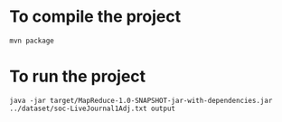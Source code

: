 # To compile the project

`mvn package`

# To run the project

`java -jar target/MapReduce-1.0-SNAPSHOT-jar-with-dependencies.jar ../dataset/soc-LiveJournal1Adj.txt output`